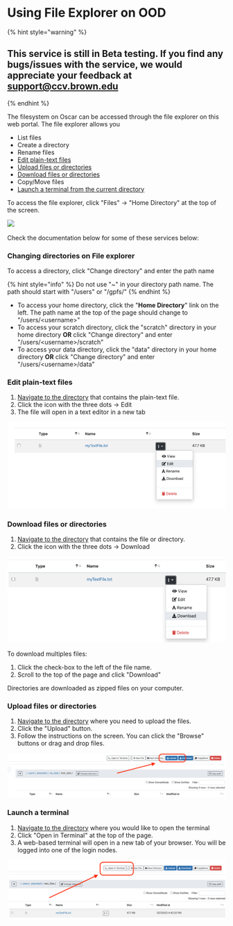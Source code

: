 # Using File Explorer on OOD

{% hint style="warning" %}
## This service is still in Beta testing. If you find any bugs/issues with the service, we would appreciate your feedback at support@ccv.brown.edu
{% endhint %}



The filesystem on Oscar can be accessed through the file explorer on this web portal. The file explorer allows you

* List files
* Create a directory
* Rename files
* [Edit plain-text files](using-file-explorer-on-ood.md#edit-plain-text-files)
* [Upload files or directories](using-file-explorer-on-ood.md#upload-files-or-directories)
* [Download files or directories](using-file-explorer-on-ood.md#download-files-or-directories)
* Copy/Move files
* [Launch a terminal from the current directory](using-file-explorer-on-ood.md#undefined)

To access the file explorer, click "Files" -> "Home Directory" at the top of the screen.

![](../../.gitbook/assets/file\_explorer.png)

Check the documentation below for some of these services below:

### Changing directories on File explorer

To access a directory, click "Change directory" and enter the path name

{% hint style="info" %}
Do not use "\~" in your directory path name. The path should start with "/users" or "/gpfs/"
{% endhint %}

* To access your home directory, click the "**Home Directory**" link on the left. The path name at the top of the page should change to "/users/\<username>"
* To access your scratch directory, click the "scratch" directory in your home directory **OR** click "Change directory" and enter "/users/\<username>/scratch"
* To access your data directory, click the "data" directory in your home directory **OR** click  "Change directory" and enter "/users/\<username>/data"

### Edit plain-text files

1. [Navigate to the directory](using-file-explorer-on-ood.md#changing-directories-on-file-explorer) that contains the plain-text file.
2. Click the icon with the three dots -> Edit
3. The file will open in a text editor in a new tab

![](<../../.gitbook/assets/edit (1).png>)

### Download files or directories

1. [Navigate to the directory](using-file-explorer-on-ood.md#changing-directories-on-file-explorer) that contains the file or directory.
2. Click the icon with the three dots -> Download

![](../../.gitbook/assets/download.png)

To download multiples files:

1. Click the check-box to the left of the file name.
2. Scroll to the top of the page and click "Download"

Directories are downloaded as zipped files on your computer.

### Upload files or directories

1. [Navigate to the directory](using-file-explorer-on-ood.md#changing-directories-on-file-explorer) where you need to upload the files.
2. Click the "Upload" button.
3. Follow the instructions on the screen. You can click the "Browse" buttons or drag and drop files.

![](<../../.gitbook/assets/Upload (1).png>)

### Launch a terminal

1. [Navigate to the directory](using-file-explorer-on-ood.md#changing-directories-on-file-explorer)  where you would like to open the terminal
2. Click "Open in Terminal" at the top of the page.
3. A web-based terminal will open in a new tab of your browser.  You will be logged into one of the login nodes.

![](<../../.gitbook/assets/terminal (1).png>)

